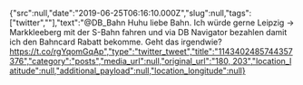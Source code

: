 {"src":null,"date":"2019-06-25T06:16:10.000Z","slug":null,"tags":["twitter",""],"text":"@DB_Bahn Huhu liebe Bahn. Ich würde gerne Leipzig -&gt; Markkleeberg mit der S-Bahn fahren und via DB Navigator bezahlen damit ich den Bahncard Rabatt bekomme. Geht das irgendwie? https://t.co/rgYqomGqAp","type":"twitter_tweet","title":"1143402485744357376","category":"posts","media_url":null,"original_url":"180, 203","location_latitude":null,"additional_payload":null,"location_longitude":null}